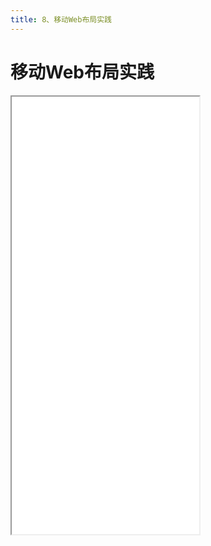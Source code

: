 ```yaml
---
title: 8、移动Web布局实践
---
```


# 移动Web布局实践

<iframe src='/html/htmlcss/mobile/index.html' height='700px'></iframe>